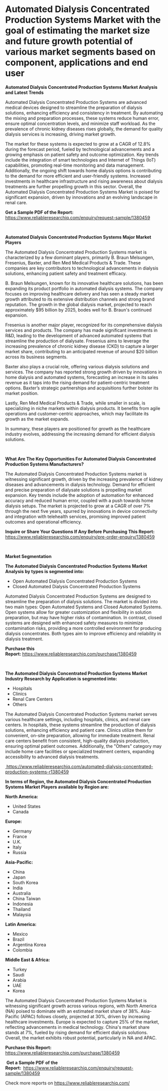 <p><h1>Automated Dialysis Concentrated Production Systems Market with the goal of estimating the market size and future growth potential of various market segments based on component, applications and end user</h1></p><p><strong>Automated Dialysis Concentrated Production Systems Market Analysis and Latest Trends</strong></p>
<p><p>Automated Dialysis Concentrated Production Systems are advanced medical devices designed to streamline the preparation of dialysis solutions, enhancing efficiency and consistency in treatment. By automating the mixing and preparation processes, these systems reduce human error, ensure optimal concentration levels, and minimize staff workload. As the prevalence of chronic kidney diseases rises globally, the demand for quality dialysis services is increasing, driving market growth.</p><p>The market for these systems is expected to grow at a CAGR of 12.8% during the forecast period, fueled by technological advancements and a growing emphasis on patient safety and outcome optimization. Key trends include the integration of smart technologies and Internet of Things (IoT) capabilities, promoting real-time monitoring and data management. Additionally, the ongoing shift towards home dialysis options is contributing to the demand for more efficient and user-friendly systems. Increased investments in healthcare infrastructure and rising awareness about dialysis treatments are further propelling growth in this sector. Overall, the Automated Dialysis Concentrated Production Systems Market is poised for significant expansion, driven by innovations and an evolving landscape in renal care.</p></p>
<p><strong>Get a Sample PDF of the Report:&nbsp;</strong> <a href="https://www.reliableresearchiq.com/enquiry/request-sample/1380459?utm_campaign=2709&utm_medium=2&utm_source=Github&utm_content=ia&utm_term=04032025&utm_id=automated-dialysis-concentrated-production-systems">https://www.reliableresearchiq.com/enquiry/request-sample/1380459</a></p>
<p>&nbsp;</p>
<p><strong>Automated Dialysis Concentrated Production Systems Major Market Players</strong></p>
<p><p>The Automated Dialysis Concentrated Production Systems market is characterized by a few dominant players, primarily B. Braun Melsungen, Fresenius, Baxter, and Ren Med Medical Products & Trade. These companies are key contributors to technological advancements in dialysis solutions, enhancing patient safety and treatment efficacy.</p><p>B. Braun Melsungen, known for its innovative healthcare solutions, has been expanding its product portfolio in automated dialysis systems. The company focuses on improving healthcare delivery and has seen a steady market growth attributed to its extensive distribution channels and strong brand reputation. The growth in the global dialysis market, projected to reach approximately $95 billion by 2025, bodes well for B. Braun's continued expansion.</p><p>Fresenius is another major player, recognized for its comprehensive dialysis services and products. The company has made significant investments in R&D, leading to the development of advanced automated systems that streamline the production of dialysate. Fresenius aims to leverage the increasing prevalence of chronic kidney disease (CKD) to capture a larger market share, contributing to an anticipated revenue of around $20 billion across its business segments.</p><p>Baxter also plays a crucial role, offering various dialysis solutions and services. The company has reported strong growth driven by innovations in home dialysis and automated systems, forecasting an increase in its sales revenue as it taps into the rising demand for patient-centric treatment options. Baxter’s strategic partnerships and acquisitions further bolster its market position.</p><p>Lastly, Ren Med Medical Products & Trade, while smaller in scale, is specializing in niche markets within dialysis products. It benefits from agile operations and customer-centric approaches, which may facilitate its growth as the market expands.</p><p>In summary, these players are positioned for growth as the healthcare industry evolves, addressing the increasing demand for efficient dialysis solutions.</p></p>
<p>&nbsp;</p>
<p><strong>What Are The Key Opportunities For Automated Dialysis Concentrated Production Systems Manufacturers?</strong></p>
<p><p>The Automated Dialysis Concentrated Production Systems market is witnessing significant growth, driven by the increasing prevalence of kidney diseases and advancements in dialysis technology. Demand for efficient and precise preparation of dialysate solutions is propelling market expansion. Key trends include the adoption of automation for enhanced accuracy and reduced human error, coupled with a push towards home dialysis setups. The market is projected to grow at a CAGR of over 7% through the next five years, spurred by innovations in device connectivity and integration with telehealth services, promising improved patient outcomes and operational efficiency.</p></p>
<p><strong>Inquire or Share Your Questions If Any Before Purchasing This Report:</strong> <a href="https://www.reliableresearchiq.com/enquiry/pre-order-enquiry/1380459?utm_campaign=2709&utm_medium=2&utm_source=Github&utm_content=ia&utm_term=04032025&utm_id=automated-dialysis-concentrated-production-systems">https://www.reliableresearchiq.com/enquiry/pre-order-enquiry/1380459</a></p>
<p>&nbsp;</p>
<p><strong>Market Segmentation</strong></p>
<p><strong>The Automated Dialysis Concentrated Production Systems Market Analysis by types is segmented into:</strong></p>
<p><ul><li>Open Automated Dialysis Concentrated Production Systems</li><li>Closed Automated Dialysis Concentrated Production Systems</li></ul></p>
<p><p>Automated Dialysis Concentrated Production Systems are designed to streamline the preparation of dialysis solutions. The market is divided into two main types: Open Automated Systems and Closed Automated Systems. Open systems allow for greater customization and flexibility in solution preparation, but may have higher risks of contamination. In contrast, closed systems are designed with enhanced safety measures to minimize contamination risks, providing a more controlled environment for producing dialysis concentrates. Both types aim to improve efficiency and reliability in dialysis treatment.</p></p>
<p><strong>Purchase this Report:&nbsp;</strong><a href="https://www.reliableresearchiq.com/purchase/1380459?utm_campaign=2709&utm_medium=2&utm_source=Github&utm_content=ia&utm_term=04032025&utm_id=automated-dialysis-concentrated-production-systems">https://www.reliableresearchiq.com/purchase/1380459</a></p>
<p>&nbsp;</p>
<p><strong>The Automated Dialysis Concentrated Production Systems Market Industry Research by Application is segmented into:</strong></p>
<p><ul><li>Hospitals</li><li>Clinics</li><li>Renal Care Centers</li><li>Others</li></ul></p>
<p><p>The Automated Dialysis Concentrated Production Systems market serves various healthcare settings, including hospitals, clinics, and renal care centers. In hospitals, these systems streamline the production of dialysis solutions, enhancing efficiency and patient care. Clinics utilize them for convenient, on-site preparation, allowing for immediate treatment. Renal care centers benefit from consistent, high-quality dialysis production, ensuring optimal patient outcomes. Additionally, the "Others" category may include home care facilities or specialized treatment centers, expanding accessibility to advanced dialysis treatments.</p></p>
<p><a href="https://www.reliableresearchiq.com/automated-dialysis-concentrated-production-systems-r1380459?utm_campaign=2709&utm_medium=2&utm_source=Github&utm_content=ia&utm_term=04032025&utm_id=automated-dialysis-concentrated-production-systems">&nbsp;https://www.reliableresearchiq.com/automated-dialysis-concentrated-production-systems-r1380459</a></p>
<p><strong>In terms of Region, the Automated Dialysis Concentrated Production Systems Market Players available by Region are:</strong></p>
<p>
    <p> <strong> North America: </strong>
        <ul>
            <li>United States</li>
            <li>Canada</li>
        </ul>
        </p> 
    <p> <strong> Europe: </strong>
        <ul>
            <li>Germany</li>
            <li>France</li>
            <li>U.K.</li>
            <li>Italy</li>
            <li>Russia</li>
        </ul>
        </p> 
    <p> <strong> Asia-Pacific: </strong>
        <ul>
            <li>China</li>
            <li>Japan</li>
            <li>South Korea</li>
            <li>India</li>
            <li>Australia</li>
            <li>China Taiwan</li>
            <li>Indonesia</li>
            <li>Thailand</li>
            <li>Malaysia</li>
        </ul>
        </p> 
    <p> <strong> Latin America: </strong>
        <ul>
            <li>Mexico</li>
            <li>Brazil</li>
            <li>Argentina Korea</li>
            <li>Colombia</li>
        </ul>
        </p> 
    <p> <strong> Middle East & Africa: </strong>
        <ul>
            <li>Turkey</li>
            <li>Saudi</li>
            <li>Arabia</li>
            <li>UAE</li>
            <li>Korea</li>
        </ul>
    </p>
    </p>
<p><p>The Automated Dialysis Concentrated Production Systems Market is witnessing significant growth across various regions, with North America (NA) poised to dominate with an estimated market share of 38%. Asia-Pacific (APAC) follows closely, projected at 30%, driven by increasing healthcare investments. Europe is expected to capture 25% of the market, reflecting advancements in medical technology. China's market share stands at 7%, fueled by rising demand for efficient dialysis solutions. Overall, the market exhibits robust potential, particularly in NA and APAC.</p></p>
<p><strong>Purchase this Report: </strong><a href="https://www.reliableresearchiq.com/purchase/1380459?utm_campaign=2709&utm_medium=2&utm_source=Github&utm_content=ia&utm_term=04032025&utm_id=automated-dialysis-concentrated-production-systems">https://www.reliableresearchiq.com/purchase/1380459</a></p>
<p>&nbsp;<strong>Get a Sample PDF of the Report:&nbsp;&nbsp;</strong><a href="https://www.reliableresearchiq.com/enquiry/request-sample/1380459?utm_campaign=2709&utm_medium=2&utm_source=Github&utm_content=ia&utm_term=04032025&utm_id=automated-dialysis-concentrated-production-systems">https://www.reliableresearchiq.com/enquiry/request-sample/1380459</a></p>
<p><strong></strong></p>
<p>Check more reports on <a href="https://www.reliableresearchiq.com/?utm_campaign=2709&utm_medium=2&utm_source=Github&utm_content=ia&utm_term=04032025&utm_id=automated-dialysis-concentrated-production-systems">https://www.reliableresearchiq.com/</a></p>